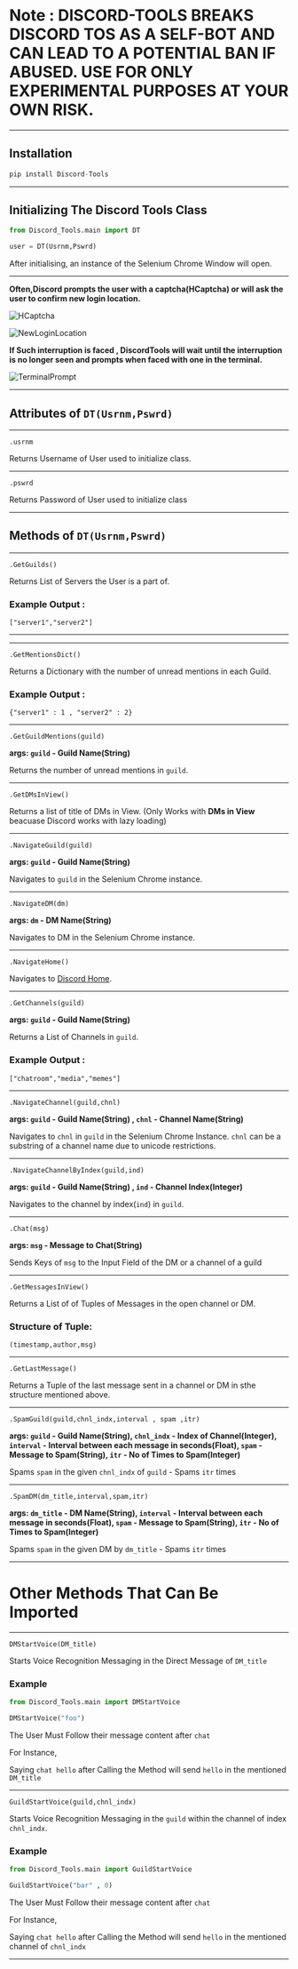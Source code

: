 # Note : DISCORD-TOOLS BREAKS DISCORD TOS AS A SELF-BOT AND CAN LEAD TO A POTENTIAL BAN IF ABUSED. USE FOR ONLY EXPERIMENTAL PURPOSES AT YOUR OWN RISK.

***
## **Installation** 

```python
pip install Discord-Tools
```
***

## **Initializing The Discord Tools Class**

```python
from Discord_Tools.main import DT

user = DT(Usrnm,Pswrd)
```

After initialising, an instance of the Selenium Chrome Window will open.
***
**Often,Discord prompts the user with a captcha(HCaptcha) or will ask the user to confirm new login location.**

![HCaptcha](https://i.imgur.com/gkScXkE.png)

![NewLoginLocation](https://i.imgur.com/3IRNoBF.png)

**If Such interruption is faced , DiscordTools will wait until the interruption is no longer seen and prompts when faced with one in the terminal.**

![TerminalPrompt](https://i.imgur.com/c3zIjda.png)
 
***
## **Attributes of** `DT(Usrnm,Pswrd)` 

***
`.usrnm`

Returns Username of User used to initialize class.
***
`.pswrd`

Returns Password of User used to initialize class
***

## **Methods of** `DT(Usrnm,Pswrd)`

***
`.GetGuilds()`

Returns List of Servers the User is a part of.

### **Example Output** :
```
["server1","server2"]
```
***
***
`.GetMentionsDict()`

Returns a Dictionary with the number of unread mentions in each Guild.

### **Example Output** :
```
{"server1" : 1 , "server2" : 2}
```
***
`.GetGuildMentions(guild)`

**args: `guild` - Guild Name(String)**


Returns the number of unread mentions in `guild`.
***
`.GetDMsInView()`

Returns a list of title of DMs in View.
(Only Works with **DMs in View** beacuase Discord works with lazy loading)
***

`.NavigateGuild(guild)`

**args: `guild` - Guild Name(String)**

Navigates to `guild` in the Selenium Chrome instance.
***

`.NavigateDM(dm)`

**args: `dm` - DM Name(String)**

Navigates to DM in the Selenium Chrome instance.
***

`.NavigateHome()`

Navigates to 
[Discord Home](discord.com/channel/@me).
***
`.GetChannels(guild)`

**args: `guild` - Guild Name(String)**

Returns a List of Channels in `guild`.
### **Example Output** :
```
["chatroom","media","memes"]
```

***
`.NavigateChannel(guild,chnl)`

**args: `guild` - Guild Name(String) , `chnl` - Channel Name(String)**


Navigates to `chnl` in `guild` in the Selenium Chrome Instance.
`chnl` can be a substring of a channel name due to unicode restrictions.
***
`.NavigateChannelByIndex(guild,ind)`

**args: `guild` - Guild Name(String) , `ind` - Channel Index(Integer)**


Navigates to the channel by index(`ind`) in `guild`.
***
`.Chat(msg)`

**args: `msg` - Message to Chat(String)**

Sends Keys of `msg` to the Input Field of the DM or a channel of a guild
***
`.GetMessagesInView()`

Returns a List of of Tuples of Messages in the open channel or DM.

### **Structure of Tuple**:
`(timestamp,author,msg)`
***
`.GetLastMessage()`

Returns a Tuple of the last message sent in a channel or DM in sthe structure mentioned above.
***
`.SpamGuild(guild,chnl_indx,interval , spam ,itr)`

**args: `guild` - Guild Name(String), `chnl_indx` - Index of Channel(Integer), `interval` - Interval between each message in seconds(Float), `spam` - Message to Spam(String), `itr` - No of Times to Spam(Integer)**

Spams `spam` in the given `chnl_indx` of `guild` - Spams `itr` times

***

`.SpamDM(dm_title,interval,spam,itr)`

**args: `dm_title` - DM Name(String), `interval` - Interval between each message in seconds(Float), `spam` - Message to Spam(String), `itr` - No of Times to Spam(Integer)**


Spams `spam` in the given DM by `dm_title`  - Spams `itr` times
***

# Other Methods That Can Be Imported

***
`DMStartVoice(DM_title)`


Starts Voice Recognition Messaging in the Direct Message of `DM_title`

### Example
```py
from Discord_Tools.main import DMStartVoice

DMStartVoice("foo")
```
The User Must Follow their message content after `chat`

For Instance, 

Saying  `chat hello` after Calling the Method will send `hello` in the mentioned `DM_title`

***

`GuildStartVoice(guild,chnl_indx)`


Starts Voice Recognition Messaging in the `guild` within the channel of index `chnl_indx`.

### Example
```py
from Discord_Tools.main import GuildStartVoice

GuildStartVoice("bar" , 0)
```
The User Must Follow their message content after `chat`

For Instance, 

Saying  `chat hello` after Calling the Method will send `hello` in the mentioned channel of `chnl_indx`

***

